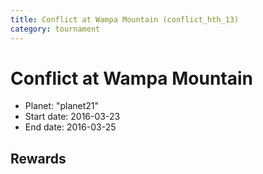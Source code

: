 ```yaml
---
title: Conflict at Wampa Mountain (conflict_hth_13)
category: tournament
---
```

# Conflict at Wampa Mountain

  * Planet: "planet21"
  * Start date: 2016-03-23
  * End date: 2016-03-25

## Rewards

